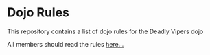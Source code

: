 Dojo Rules
==========

This repository contains a list of dojo rules for the Deadly Vipers dojo

All members should read the rules [here...](https://github.com/deadlyvipers)

